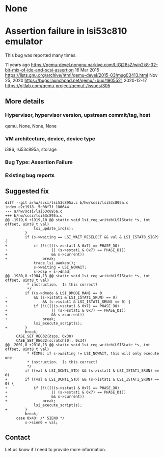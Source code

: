 # None

# Assertion failure in lsi53c810 emulator

This bug was reported many times.

11 years ago https://qemu-devel.nongnu.narkive.com/LtGj28sZ/win2k8-32-bit-mix-of-ide-and-scsi-assertion
16 Mar 2015 https://lists.gnu.org/archive/html/qemu-devel/2015-03/msg03413.html
Nov 25, 2020 https://bugs.launchpad.net/qemu/+bug/1905521
2020-12-17 https://gitlab.com/qemu-project/qemu/-/issues/305

## More details

### Hypervisor, hypervisor version, upstream commit/tag, host
qemu, None, None, None

### VM architecture, device, device type
i386, lsi53c895a, storage

### Bug Type: Assertion Failure

### Existing bug reports

## Suggested fix

```
diff --git a/hw/scsi/lsi53c895a.c b/hw/scsi/lsi53c895a.c
index e2c1918..5c08f7f 100644
--- a/hw/scsi/lsi53c895a.c
+++ b/hw/scsi/lsi53c895a.c
@@ -1919,6 +1919,10 @@ static void lsi_reg_writeb(LSIState *s, int offset, uint8_t val)
             lsi_update_irq(s);
         }
         if (s->waiting == LSI_WAIT_RESELECT && val & LSI_ISTAT0_SIGP) {
+            if (!(((((s->sstat1 & 0x7) == PHASE_DO)
+                    || (s->sstat1 & 0x7) == PHASE_DI))
+                    && s->current))
+                break;
             trace_lsi_awoken();
             s->waiting = LSI_NOWAIT;
             s->dsp = s->dnad;
@@ -1980,8 +1984,13 @@ static void lsi_reg_writeb(LSIState *s, int offset, uint8_t val)
          * instruction.  Is this correct?
          */
         if ((s->dmode & LSI_DMODE_MAN) == 0
-            && (s->istat1 & LSI_ISTAT1_SRUN) == 0)
+                && (s->istat1 & LSI_ISTAT1_SRUN) == 0) {
+            if (!(((((s->sstat1 & 0x7) == PHASE_DO)
+                    || (s->sstat1 & 0x7) == PHASE_DI))
+                    && s->current))
+                break;
             lsi_execute_script(s);
+        }
         break;
     CASE_SET_REG32(dsps, 0x30)
     CASE_SET_REG32(scratch[0], 0x34)
@@ -2001,8 +2010,13 @@ static void lsi_reg_writeb(LSIState *s, int offset, uint8_t val)
          * FIXME: if s->waiting != LSI_NOWAIT, this will only execute one
          * instruction.  Is this correct?
          */
-        if ((val & LSI_DCNTL_STD) && (s->istat1 & LSI_ISTAT1_SRUN) == 0)
+        if ((val & LSI_DCNTL_STD) && (s->istat1 & LSI_ISTAT1_SRUN) == 0) {
+            if (!(((((s->sstat1 & 0x7) == PHASE_DO)
+                    || (s->sstat1 & 0x7) == PHASE_DI))
+                    && s->current))
+                break;
             lsi_execute_script(s);
+        }
         break;
     case 0x40: /* SIEN0 */
         s->sien0 = val;
```

## Contact

Let us know if I need to provide more information.
